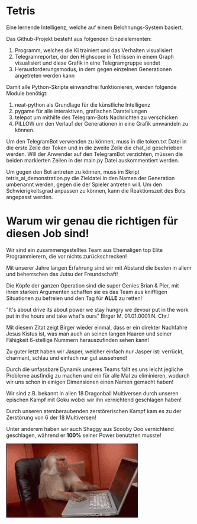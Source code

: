 # Tetris
Eine lernende Intelligenz, welche auf einem Belohnungs-System basiert.

Das Github-Projekt besteht aus folgenden Einzelelementen:
1. Programm, welches die KI trainiert und das Verhalten visualisiert
2. Telegramreporter, der den Highscore in Tetrissen in einem Graph visualisiert und diese Grafik in eine Telegramgruppe sendet
3. Herausforderungsmodus, in dem gegen einzelnen Generationen angetreten werden kann

Damit alle Python-Skripte einwandfrei funktionieren, werden folgende Module benötigt:
1. neat-python als Grundlage für die künstliche Intelligenz
2. pygame für alle interaktiven, grafischen Darstellungen
3. telepot um mithilfe des Telegram-Bots Nachrichten zu verschicken
4. PILLOW um den Verlauf der Generationen in eine Grafik umwandeln zu können.

Um den TelegramBot verwenden zu können, muss in die token.txt Datei in die erste Zeile der Token und in die zweite Zeile die chat_id geschrieben werden.
Will der Anwender auf den TelegramBot verzichten, müssen die beiden markierten Zeilen in der main.py Datei auskommentiert werden.

Um gegen den Bot antreten zu können, muss im Skript tetris_ai_demonstration.py die Zieldatei in den Namen der Generation umbenannt werden, gegen die der Spieler antreten will. Um den Schwierigkeitsgrad anpassen zu können, kann die Reaktionszeit des Bots angepasst werden.

# Warum wir genau die richtigen für diesen Job sind!
Wir sind ein zusammengestelltes Team aus Ehemaligen top Elite Programmierern, die vor nichts zurückschrecken!

Mit unserer Jahre langen Erfahrung sind wir mit Abstand die besten in allem und beherrschen das Jutsu der Freundschaft!

Die Köpfe der ganzen Operation sind die super Genies Brian & Pier, mit ihren starken Argumenten schaffen sie es das Team aus kniffligen Situationen zu befreien und den Tag für **ALLE** zu retten!

"It's about drive its about power we stay hungry we devour put in the work put in the hours and take what's ours" Birger M. 01.01.0001 N. Chr.!

Mit diesem Zitat zeigt Birger wieder einmal, dass er ein direkter Nachfahre Jesus Kistus ist, was man auch an seinen langen Haaren und seiner Fähigkeit 6-stellige Nummern herauszufinden sehen kann!

Zu guter letzt haben wir Jasper, welcher einfach nur Jasper ist: verrückt, charmant, schlau und einfach nur gut aussehend!

Durch die unfassbare Dynamik unseres Teams fällt es uns leicht jegliche Probleme ausfindig zu machen und ein für alle Mal zu eliminieren, wodurch wir uns schon in einigen Dimensionen einen Namen gemacht haben! 

Wir sind z.B. bekannt in allen 18 Dragonball Multiversen durch unseren epischen Kampf mit Goku wobei wir ihn vernichtend geschlagen haben!

Durch unseren atemberaubenden zerstörerischen Kampf kam es zu der Zerstörung von 6 der 18 Multiversen!

Unter anderem haben wir auch Shaggy aus Scooby Doo vernichtend geschlagen, während er **100%** seiner Power benutzten musste!


![](https://github.com/BudliCode/Tetris/blob/main/GIF/programmer-programming.gif)
